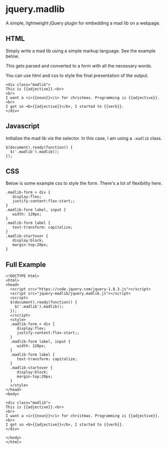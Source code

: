 # jquery.madlib

A simple, lightweight jQuery plugin for embedding a mad lib on a webpage.


## HTML

Simply write a mad lib using a simple markup language. See the example below.

This gets parsed and converted to a form with all the necessary words.

You can use html and css to style the final presentation of the output.

```
<div class="madlib">
This is {{adjective}}.<br>
<br>
I want a <i>{{noun}}</i> for christmas. Programming is {{adjective}}.
<br>
I got so <b>{{adjective}}</b>, I started to {{verb}}.
</div>
```



## Javascript

Initialize the mad lib via the selector. In this case, I am using a `.madlib` class.

```
$(document).ready(function() {
  $('.madlib').madlib();
});
```


## CSS

Below is some example css to style the form. There's a lot of flexibility here.

```
.madlib-form > div {
   display:flex;
   justify-content:flex-start;;
}
.madlib-form label, input {
   width: 120px;
}
.madlib-form label {
   text-transform: capitalize;
}
.madlib-startover {
   display:block;
   margin-top:20px;
}
```


## Full Example


```
<!DOCTYPE html>
<html>
<head>
  <script src="https://code.jquery.com/jquery-1.8.3.js"></script>
  <script src="jquery-madlib/jquery.madlib.js"></script>
  <script>
  $(document).ready(function() {
    $('.madlib').madlib();
  });
  </script>
  <style>
  .madlib-form > div {
     display:flex;
     justify-content:flex-start;;
  }
  .madlib-form label, input {
     width: 120px;
  }
  .madlib-form label {
     text-transform: capitalize;
  }
  .madlib-startover {
     display:block;
     margin-top:20px;
  }
  </style>
</head>
<body>

<div class="madlib">
This is {{adjective}}.<br>
<br>
I want a <i>{{noun}}</i> for christmas. Programming is {{adjective}}.
<br>
I got so <b>{{adjective}}</b>, I started to {{verb}}.
</div>

</body>
</html>
```
